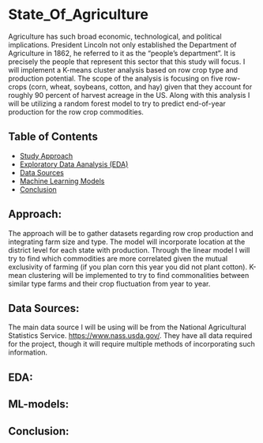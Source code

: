 # State_Of_Agriculture
Agriculture has such broad economic, technological, and political implications.  President Lincoln not only established the Department of Agriculture in 1862, he referred to it as the “people’s department”.  It is precisely the people that represent this sector that this study will focus.  I will implement a K-means cluster analysis based on row crop type and production potential.  The scope of the analysis is focusing on five row-crops (corn, wheat, soybeans, cotton, and hay) given that they account for roughly 90 percent of harvest acreage in the US.  Along with this analysis I will be utilizing a random forest model to try to predict end-of-year production for the row crop commodities.    

## Table of Contents

* [Study Approach](#approach)
* [Exploratory Data Aanalysis (EDA)](#eda)
* [Data Sources](#data-sources)
* [Machine Learning Models](#ml-models)
* [Conclusion](#conclusion)

  
## Approach:
The approach will be to gather datasets regarding row crop production and integrating farm size and type.  The model will incorporate location at the district level for each state with production.  Through the linear model I will try to find which commodities are more correlated given the mutual exclusivity of farming (if you plan corn this year you did not plant cotton).  K-mean clustering will be implemented to try to find commonalities between similar type farms and their crop fluctuation from year to year.

## Data Sources:
The main data source I will be using will be from the National Agricultural Statistics Service.  https://www.nass.usda.gov/.   They have all data required for the project, though it will require multiple methods of incorporating such information.  

## EDA:

## ML-models:

## Conclusion: